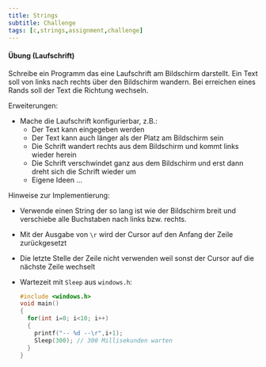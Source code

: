 ```yaml
---
title: Strings
subtitle: Challenge
tags: [c,strings,assignment,challenge]
---
```


#### **Übung (Laufschrift)**

Schreibe ein Programm das eine Laufschrift am Bildschirm darstellt. Ein Text soll von links nach rechts über den Bildschirm wandern. Bei erreichen eines Rands soll der Text die Richtung wechseln. 

Erweiterungen:

- Mache die Laufschrift konfigurierbar, z.B.:
  - Der Text kann eingegeben werden
  - Der Text kann auch länger als der Platz am Bildschirm sein
  - Die Schrift wandert rechts aus dem Bildschirm und kommt links wieder herein
  - Die Schrift verschwindet ganz aus dem Bildschirm und erst dann dreht sich die Schrift wieder um
  - Eigene Ideen ...

Hinweise zur Implementierung:

- Verwende einen String der so lang ist wie der Bildschirm breit und verschiebe alle Buchstaben nach links bzw. rechts.

- Mit der Ausgabe von `\r` wird der Cursor auf den Anfang der Zeile zurückgesetzt

- Die letzte Stelle der Zeile nicht verwenden weil sonst der Cursor auf die nächste Zeile wechselt

- Wartezeit mit `Sleep` aus `windows.h`:

  ```c
  #include <windows.h>
  void main()
  {
    for(int i=0; i<10; i++)
    {
      printf("-- %d --\r",i+1);
      Sleep(300); // 300 Millisekunden warten      
    }
  }
  ```

  